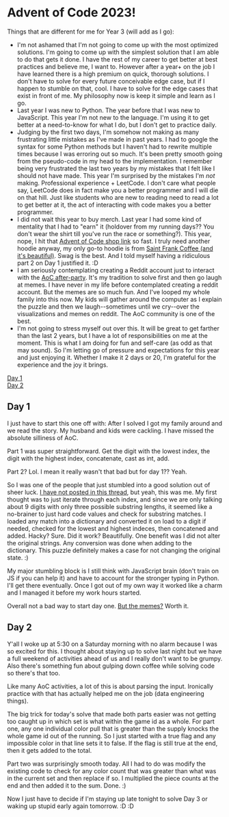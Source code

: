 # <a name="top">Advent of Code 2023!</a>

Things that are different for me for Year 3 (will add as I go):

- I'm not ashamed that I'm not going to come up with the most optimized solutions. I'm going to come up with the simplest solution that I am able to do that gets it done. I have the rest of my career to get better at best practices and believe me, I want to. However after a year+ on the job I have learned there is a high premium on quick, thorough solutions. I don't have to solve for every future conceivable edge case, but if I happen to stumble on that, cool. I have to solve for the edge cases that exist in front of me. My philosophy now is keep it simple and learn as I go.
- Last year I was new to Python. The year before that I was new to JavaScript. This year I'm not new to the language. I'm using it to get better at a need-to-know for what I do, but I don't get to practice daily. 
- Judging by the first two days, I'm somehow not making as many frustrating little mistakes as I've made in past years. I had to google the syntax for some Python methods but I haven't had to rewrite multiple times because I was erroring out so much. It's been pretty smooth going from the pseudo-code in my head to the implementation. I remember being very frustrated the last two years by my mistakes that I felt like I should not have made. This year I'm surprised by the mistakes I'm *not* making. Professional experience + LeetCode. I don't care what people say, LeetCode does in fact make you a better programmer and I will die on that hill. Just like students who are new to reading need to read a lot to get better at it, the act of interacting with code makes you a better programmer. 
- I did not wait this year to buy merch. Last year I had some kind of mentality that I had to "earn" it (holdover from my running days?? You don't wear the shirt till you've run the race or something?). This year, nope, I hit that [Advent of Code shop link](https://advent-of-code.creator-spring.com/?) so fast. I truly need another hoodie anyway, my only go-to hoodie is from [Saint Frank Coffee (and it's beautiful)](https://www.saintfrankcoffee.com/collections/merchandise/products/sister-moon-hoodie). Swag is the best. And I told myself having a ridiculous part 2 on Day 1 justified it. :D 
- I am seriously contemplating creating a Reddit account just to interact with the [AoC after-party](https://www.reddit.com/r/adventofcode/). It's my tradition to solve first and then go laugh at memes. I have never in my life before contemplated creating a reddit account. But the memes are so much fun. And I've looped my whole family into this now. My kids will gather around the computer as I explain the puzzle and then we laugh--sometimes until we cry--over the visualizations and memes on reddit. The AoC community is one of the best. 
- I'm not going to stress myself out over this. It will be great to get farther than the last 2 years, but I have a lot of responsibilities on me at the moment. This is what I am doing for fun and self-care (as odd as that may sound). So I'm letting go of pressure and expectations for this year and just enjoying it. Whether I make it 2 days or 20, I'm grateful for the experience and the joy it brings.


[Day 1](#Day1)  
[Day 2](#Day2)

## <a name="Day1">Day 1</a>

I just have to start this one off with: After I solved I got my family around and we read the story. My husband and kids were cackling. I have missed the absolute silliness of AoC. 

Part 1 was super straightforward. Get the digit with the lowest index, the digit with the highest index, concatenate, cast as int, add. 

Part 2? Lol. I mean it really wasn't that bad but for day 1?? Yeah. 

So I was one of the people that just stumbled into a good solution out of sheer luck. [I have not posted in this thread](https://www.reddit.com/r/adventofcode/comments/188bu8v/2023_day_01_part_2_how_many_people_were/), but yeah, this was me. My first thought was to just iterate through each index, and since we are only talking about 9 digits with only three possible substring lengths, it seemed like a no-brainer to just hard code values and check for substring matches. I loaded any match into a dictionary and converted it on load to a digit if needed, checked for the lowest and highest indeces, then concatened and added. Hacky? Sure. Did it work? Beautifully. One benefit was I did not alter the original strings. Any conversion was done when adding to the dictionary. This puzzle definitely makes a case for not changing the original state. :) 

My major stumbling block is I still think with JavaScript brain (don't train on JS if you can help it) and have to account for the stronger typing in Python. I'll get there eventually. Once I got out of my own way it worked like a charm and I managed it before my work hours started. 

Overall not a bad way to start day one. [But the memes?](https://www.reddit.com/r/adventofcode/comments/1885c33/2023_day_01_did_not_expect_this_on_day_1/) Worth it. 

## <a name="Day2">Day 2</a>

Y'all I woke up at 5:30 on a Saturday morning with no alarm because I was so excited for this. I thought about staying up to solve last night but we have a full weekend of activities ahead of us and I really don't want to be grumpy. Also there's something fun about gulping down coffee while solving code so there's that too. 

Like many AoC activities, a lot of this is about parsing the input. Ironically practice with that has actually helped me on the job (data engineering things). 

The big trick for today's solve that made both parts easier was not getting too caught up in which set is what within the game id as a whole. For part one, any one individual color pull that is greater than the supply knocks the whole game id out of the running. So I just started with a true flag and any impossible color in that line sets it to false. If the flag is still true at the end, then it gets added to the total.

Part two was surprisingly smooth today. All I had to do was modify the existing code to check for any color count that was greater than what was in the current set and then replace if so. I multiplied the piece counts at the end and then added it to the sum. Done. :) 

Now I just have to decide if I'm staying up late tonight to solve Day 3 or waking up stupid early again tomorrow. :D :D 

